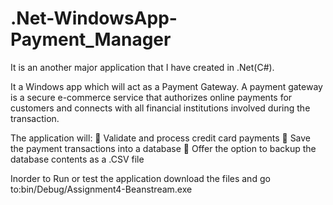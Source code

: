 # .Net-WindowsApp-Payment_Manager

It is an another major application that I have created in .Net(C#). 

It a Windows app which will act as a Payment Gateway. A payment gateway is a secure e-commerce service that authorizes online payments for customers and connects with all financial institutions involved during the transaction.

The application will:
 Validate and process credit card payments
 Save the payment transactions into a database
 Offer the option to backup the database contents as a .CSV file

Inorder to Run or test the application download the files and go to:bin/Debug/Assignment4-Beanstream.exe
